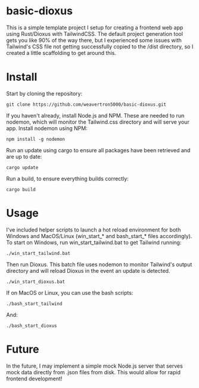 # basic-dioxus

This is a simple template project I setup for creating a frontend web app using Rust/Dioxus with TailwindCSS. The default project generation tool gets you like 90% of the way there, but I experienced some issues with Tailwind's CSS file not getting successfully copied to the /dist directory, so I created a little scaffolding to get around this.

# Install

Start by cloning the repository:

```
git clone https://github.com/weavertron5000/basic-dioxus.git
```

If you haven't already, install Node.js and NPM. These are needed to run nodemon, which will monitor the Tailwind.css directory and will serve your app. Install nodemon using NPM:

```
npm install -g nodemon
```

Run an update using cargo to ensure all packages have been retrieved and are up to date:

```
cargo update
```

Run a build, to ensure everything builds correctly:

```
cargo build
```

# Usage

I've included helper scripts to launch a hot reload environment for both Windows and MacOS/Linux (win_start_* and bash_start_* files accordingly). To start on Windows, run win_start_tailwind.bat to get Tailwind running:

```
./win_start_tailwind.bat
```

Then run Dioxus. This batch file uses nodemon to monitor Tailwind's output directory and will reload Dioxus in the event an update is detected.

```
./win_start_dioxus.bat
```

If on MacOS or Linux, you can use the bash scripts:

```
./bash_start_tailwind
```

And:

```
./bash_start_dioxus
```


# Future

In the future, I may implement a simple mock Node.js server that serves mock data directly from .json files from disk. This would allow for rapid frontend development!